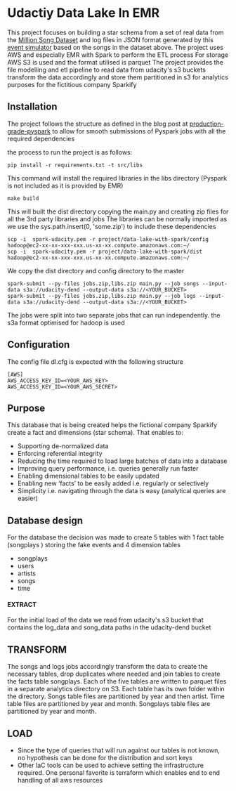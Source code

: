 # Udactiy Data Lake In EMR
This project focuses on building a star schema from a set of real data from the [Million Song Dataset](https://labrosa.ee.columbia.edu/millionsong/) and log files in JSON format generated by this [event simulator](https://github.com/Interana/eventsim) based on the songs in the dataset above.
The project uses AWS and especially EMR with Spark to perform the ETL process
For storage AWS S3 is used and the format utilised is parquet
The project provides the file modelling and etl pipeline to read data from udacity's s3 buckets transform the data accordingly and store them
partitioned in s3 for analytics purposes for the fictitious company Sparkify 
## Installation
The project follows the structure as defined in the blog post at [production-grade-pyspark](https://developerzen.com/best-practices-writing-production-grade-pyspark-jobs-cb688ac4d20f#.wg3iv4kie)
to allow for smooth submissions of Pyspark jobs with all the required dependencies

the process to run the project is as follows:
```
pip install -r requirements.txt -t src/libs                                                                       
```
This command will install the required libraries in the libs directory (Pyspark is not included as it is provided by EMR)
```
make build
```
This will built the dist directory copying the main.py and creating zip files for all the 3rd party libraries and jobs
The libraries can be normally imported as we use the sys.path.insert(0, 'some.zip') to include these dependencies
```
scp -i  spark-udacity.pem -r project/data-lake-with-spark/config hadoop@ec2-xx-xx-xxx-xxx.us-xx-xx.compute.amazonaws.com:~/
scp -i  spark-udacity.pem -r project/data-lake-with-spark/dist hadoop@ec2-xx-xx-xxx-xxx.us-xx-xx.compute.amazonaws.com:~/
```
We copy the dist directory and config directory to the master 
```
spark-submit --py-files jobs.zip,libs.zip main.py --job songs --input-data s3a://udacity-dend --output-data s3a://<YOUR_BUCKET>
spark-submit --py-files jobs.zip,libs.zip main.py --job logs --input-data s3a://udacity-dend --output-data s3a://<YOUR_BUCKET>
```
The jobs were split into two separate jobs that can run independently. the s3a format optimised for hadoop is used
 
## Configuration 
The config file dl.cfg is expected with the following structure
```
[AWS]
AWS_ACCESS_KEY_ID=<YOUR_AWS_KEY>
AWS_ACCESS_KEY_ID=<YOUR_AWS_SECRET>
```

## Purpose
This database that is being created helps the fictional company Sparkify create a fact and dimensions (star schema). That enables to:
* Supporting de-normalized data
* Enforcing referential integrity
* Reducing the time required to load large batches of data into a database 
* Improving query performance, i.e. queries generally run faster
* Enabling dimensional tables to be easily updated
* Enabling new ‘facts’ to be easily added i.e. regularly or selectively
* Simplicity i.e. navigating through the data is easy (analytical queries are easier)

## Database design
For the database the decision was made to create 5 tables with 1 fact table (songplays ) storing the fake events and 4 dimension tables 
* songplays
* users
* artists
* songs
* time

#### EXTRACT

For the initial load of the data we read from udacity's s3 bucket that contains the log_data and song_data paths in the udacity-dend bucket

## TRANSFORM
The songs and logs jobs accordingly transform the data to create the necessary tables, drop duplicates where needed and join tables to create 
the facts table songplays.
Each of the five tables are written to parquet files in a separate analytics directory on S3. 
Each table has its own folder within the directory. 
Songs table files are partitioned by year and then artist. 
Time table files are partitioned by year and month. 
Songplays table files are partitioned by year and month.

## LOAD 
* Since the type of queries that will run against our tables is not known, no hypothesis can be done for the distribution and sort keys
* Other IaC tools can be used to achieve setting the infrastructure required. One personal favorite is terraform which enables end to end handling of all aws resources

